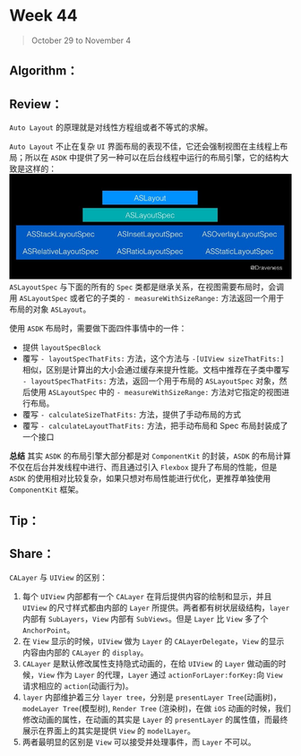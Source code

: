 # Week 44

> October 29 to November 4

## Algorithm：


## Review：
`Auto Layout` 的原理就是对线性方程组或者不等式的求解。

`Auto Layout` 不止在复杂 `UI` 界面布局的表现不佳，它还会强制视图在主线程上布局；所以在 `ASDK` 中提供了另一种可以在后台线程中运行的布局引擎，它的结构大致是这样的：
![](../images/layout-hierarchy.png)
`ASLayoutSpec` 与下面的所有的 `Spec` 类都是继承关系，在视图需要布局时，会调用 `ASLayoutSpec` 或者它的子类的 `- measureWithSizeRange:` 方法返回一个用于布局的对象 `ASLayout`。

使用 `ASDK` 布局时，需要做下面四件事情中的一件：
- 提供 `layoutSpecBlock`
- 覆写 `- layoutSpecThatFits:` 方法，这个方法与 `-[UIView sizeThatFits:]` 相似，区别是计算出的大小会通过缓存来提升性能。文档中推荐在子类中覆写 `- layoutSpecThatFits:` 方法，返回一个用于布局的 `ASLayoutSpec` 对象，然后使用 `ASLayoutSpec` 中的 `- measureWithSizeRange:` 方法对它指定的视图进行布局。
- 覆写 `- calculateSizeThatFits:` 方法，提供了手动布局的方式
- 覆写 `- calculateLayoutThatFits:` 方法，把手动布局和 Spec 布局封装成了一个接口

**总结**
其实 `ASDK` 的布局引擎大部分都是对 `ComponentKit` 的封装，`ASDK` 的布局计算不仅在后台并发线程中进行、而且通过引入 `Flexbox` 提升了布局的性能，但是 `ASDK` 的使用相对比较复杂，如果只想对布局性能进行优化，更推荐单独使用 `ComponentKit` 框架。

## Tip：


## Share：
`CALayer` 与 `UIView` 的区别：
1. 每个 `UIView` 内部都有一个 `CALayer` 在背后提供内容的绘制和显示，并且 `UIView` 的尺寸样式都由内部的 `Layer` 所提供。两者都有树状层级结构，`layer` 内部有 `SubLayers`，`View` 内部有 `SubViews`。但是 `Layer` 比 `View` 多了个 `AnchorPoint`。
2. 在 `View` 显示的时候，`UIView` 做为 `Layer` 的 `CALayerDelegate`，`View` 的显示内容由内部的 `CALayer` 的 `display`。
3. `CALayer` 是默认修改属性支持隐式动画的，在给 `UIView` 的 `Layer` 做动画的时候，`View` 作为 `Layer` 的代理，`Layer` 通过 `actionForLayer:forKey:`向 `View` 请求相应的 `action`(动画行为)。
4. `layer` 内部维护着三分 `layer tree`，分别是 `presentLayer Tree`(动画树)，`modeLayer Tree`(模型树), `Render Tree` (渲染树)，在做 `iOS` 动画的时候，我们修改动画的属性，在动画的其实是 `Layer` 的 `presentLayer` 的属性值，而最终展示在界面上的其实是提供 `View` 的 `modelLayer`。
5. 两者最明显的区别是 `View` 可以接受并处理事件，而 `Layer` 不可以。
